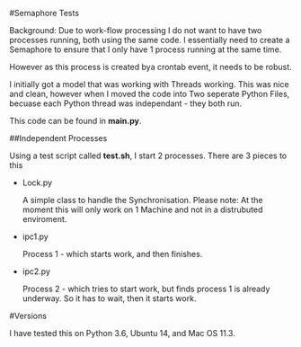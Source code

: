 #Semaphore Tests

Background: Due to work-flow processing I do not want to have two processes running, both using the same code. I essentially need to create a Semaphore to ensure that I only have 1 process running at the same time.


However as this process is created bya crontab event, it needs to be robust.


I initially got a model that was working with Threads working. This was nice and clean, however when I moved the code into Two seperate Python Files, becuase each Python thread was independant - they both run.

This code can be found in **main.py**.


##Independent Processes

Using a test script called **test.sh**, I start 2 processes. There are 3 pieces to this


  - Lock.py
  
    A simple class to handle the Synchronisation. 
    Please note: At the moment this will only work on 1 Machine and not in a distrubuted enviroment. 
    
  - ipc1.py
  
     Process 1 - which starts work, and then finishes.
     
  - ipc2.py
  
      Process 2 - which tries to start work, but finds process 1 is already underway. So it has to wait, then it starts work.
      
#Versions

I have tested this on Python 3.6, Ubuntu 14, and Mac OS 11.3.

     